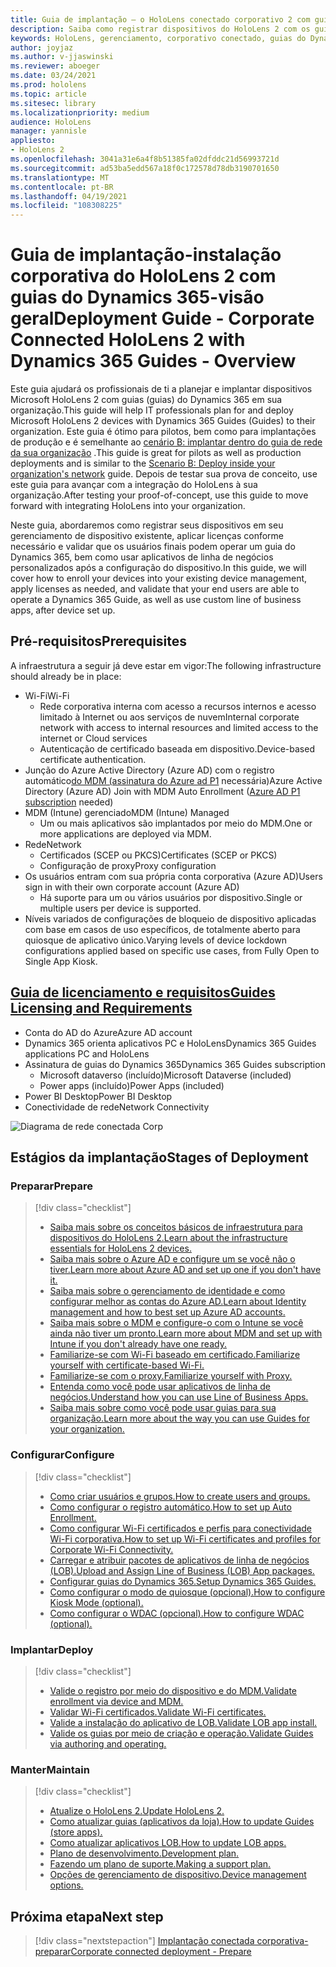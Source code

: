 ```yaml
---
title: Guia de implantação – o HoloLens conectado corporativo 2 com guias do Dynamics 365-visão geral
description: Saiba como registrar dispositivos do HoloLens 2 com os guias do Dynamics 365 em uma rede corporativa conectada.
keywords: HoloLens, gerenciamento, corporativo conectado, guias do Dynamics 365, AAD, Azure AD, MDM, gerenciamento de dispositivo móvel
author: joyjaz
ms.author: v-jjaswinski
ms.reviewer: aboeger
ms.date: 03/24/2021
ms.prod: hololens
ms.topic: article
ms.sitesec: library
ms.localizationpriority: medium
audience: HoloLens
manager: yannisle
appliesto:
- HoloLens 2
ms.openlocfilehash: 3041a31e6a4f8b51385fa02dfddc21d56993721d
ms.sourcegitcommit: ad53ba5edd567a18f0c172578d78db3190701650
ms.translationtype: MT
ms.contentlocale: pt-BR
ms.lasthandoff: 04/19/2021
ms.locfileid: "108308225"
---
```

# <a name="deployment-guide---corporate-connected-hololens-2-with-dynamics-365-guides---overview"></a><span data-ttu-id="68449-104">Guia de implantação-instalação corporativa do HoloLens 2 com guias do Dynamics 365-visão geral</span><span class="sxs-lookup"><span data-stu-id="68449-104">Deployment Guide - Corporate Connected HoloLens 2 with Dynamics 365 Guides - Overview</span></span>

<span data-ttu-id="68449-105">Este guia ajudará os profissionais de ti a planejar e implantar dispositivos Microsoft HoloLens 2 com guias (guias) do Dynamics 365 em sua organização.</span><span class="sxs-lookup"><span data-stu-id="68449-105">This guide will help IT professionals plan for and deploy Microsoft HoloLens 2 devices with Dynamics 365 Guides (Guides) to their organization.</span></span> <span data-ttu-id="68449-106">Este guia é ótimo para pilotos, bem como para implantações de produção e é semelhante ao [cenário B: implantar dentro do guia de rede da sua organização](https://docs.microsoft.com/hololens/common-scenarios#scenario-b-deploy-inside-your-organizations-network) .</span><span class="sxs-lookup"><span data-stu-id="68449-106">This guide is great for pilots as well as production deployments and is similar to the [Scenario B: Deploy inside your organization's network](https://docs.microsoft.com/hololens/common-scenarios#scenario-b-deploy-inside-your-organizations-network) guide.</span></span> <span data-ttu-id="68449-107">Depois de testar sua prova de conceito, use este guia para avançar com a integração do HoloLens à sua organização.</span><span class="sxs-lookup"><span data-stu-id="68449-107">After testing your proof-of-concept, use this guide to move forward with integrating HoloLens into your organization.</span></span>

<span data-ttu-id="68449-108">Neste guia, abordaremos como registrar seus dispositivos em seu gerenciamento de dispositivo existente, aplicar licenças conforme necessário e validar que os usuários finais podem operar um guia do Dynamics 365, bem como usar aplicativos de linha de negócios personalizados após a configuração do dispositivo.</span><span class="sxs-lookup"><span data-stu-id="68449-108">In this guide, we will cover how to enroll your devices into your existing device management, apply licenses as needed, and validate that your end users are able to operate a Dynamics 365 Guide, as well as use custom line of business apps, after device set up.</span></span> 

## <a name="prerequisites"></a><span data-ttu-id="68449-109">Pré-requisitos</span><span class="sxs-lookup"><span data-stu-id="68449-109">Prerequisites</span></span>

<span data-ttu-id="68449-110">A infraestrutura a seguir já deve estar em vigor:</span><span class="sxs-lookup"><span data-stu-id="68449-110">The following infrastructure should already be in place:</span></span>
- <span data-ttu-id="68449-111">Wi-Fi</span><span class="sxs-lookup"><span data-stu-id="68449-111">Wi-Fi</span></span>
    - <span data-ttu-id="68449-112">Rede corporativa interna com acesso a recursos internos e acesso limitado à Internet ou aos serviços de nuvem</span><span class="sxs-lookup"><span data-stu-id="68449-112">Internal corporate network with access to internal resources and limited access to the internet or Cloud services</span></span>
    - <span data-ttu-id="68449-113">Autenticação de certificado baseada em dispositivo.</span><span class="sxs-lookup"><span data-stu-id="68449-113">Device-based certificate authentication.</span></span>
- <span data-ttu-id="68449-114">Junção do Azure Active Directory (Azure AD) com o registro automático[do MDM (assinatura do Azure ad P1](https://docs.microsoft.com/azure/active-directory/fundamentals/active-directory-whatis) necessária)</span><span class="sxs-lookup"><span data-stu-id="68449-114">Azure Active Directory (Azure AD) Join with MDM Auto Enrollment ([Azure AD P1 subscription](https://docs.microsoft.com/azure/active-directory/fundamentals/active-directory-whatis) needed)</span></span>
- <span data-ttu-id="68449-115">MDM (Intune) gerenciado</span><span class="sxs-lookup"><span data-stu-id="68449-115">MDM (Intune) Managed</span></span>
    - <span data-ttu-id="68449-116">Um ou mais aplicativos são implantados por meio do MDM.</span><span class="sxs-lookup"><span data-stu-id="68449-116">One or more applications are deployed via MDM.</span></span>
- <span data-ttu-id="68449-117">Rede</span><span class="sxs-lookup"><span data-stu-id="68449-117">Network</span></span> 
    - <span data-ttu-id="68449-118">Certificados (SCEP ou PKCS)</span><span class="sxs-lookup"><span data-stu-id="68449-118">Certificates (SCEP or PKCS)</span></span>
    - <span data-ttu-id="68449-119">Configuração de proxy</span><span class="sxs-lookup"><span data-stu-id="68449-119">Proxy configuration</span></span>
- <span data-ttu-id="68449-120">Os usuários entram com sua própria conta corporativa (Azure AD)</span><span class="sxs-lookup"><span data-stu-id="68449-120">Users sign in with their own corporate account (Azure AD)</span></span>
    - <span data-ttu-id="68449-121">Há suporte para um ou vários usuários por dispositivo.</span><span class="sxs-lookup"><span data-stu-id="68449-121">Single or multiple users per device is supported.</span></span>
- <span data-ttu-id="68449-122">Níveis variados de configurações de bloqueio de dispositivo aplicadas com base em casos de uso específicos, de totalmente aberto para quiosque de aplicativo único.</span><span class="sxs-lookup"><span data-stu-id="68449-122">Varying levels of device lockdown configurations applied based on specific use cases, from Fully Open to Single App Kiosk.</span></span>

## <a name="guides-licensing-and-requirements"></a>[<span data-ttu-id="68449-123">Guia de licenciamento e requisitos</span><span class="sxs-lookup"><span data-stu-id="68449-123">Guides Licensing and Requirements</span></span>](https://docs.microsoft.com/dynamics365/mixed-reality/guides/requirements#licensing-and-product-requirements)
- <span data-ttu-id="68449-124">Conta do AD do Azure</span><span class="sxs-lookup"><span data-stu-id="68449-124">Azure AD account</span></span>
- <span data-ttu-id="68449-125">Dynamics 365 orienta aplicativos PC e HoloLens</span><span class="sxs-lookup"><span data-stu-id="68449-125">Dynamics 365 Guides applications PC and HoloLens</span></span>
- <span data-ttu-id="68449-126">Assinatura de guias do Dynamics 365</span><span class="sxs-lookup"><span data-stu-id="68449-126">Dynamics 365 Guides subscription</span></span>
    - <span data-ttu-id="68449-127">Microsoft dataverso (incluído)</span><span class="sxs-lookup"><span data-stu-id="68449-127">Microsoft Dataverse (included)</span></span>
    - <span data-ttu-id="68449-128">Power apps (incluído)</span><span class="sxs-lookup"><span data-stu-id="68449-128">Power Apps (included)</span></span>
- <span data-ttu-id="68449-129">Power BI Desktop</span><span class="sxs-lookup"><span data-stu-id="68449-129">Power BI Desktop</span></span>
- <span data-ttu-id="68449-130">Conectividade de rede</span><span class="sxs-lookup"><span data-stu-id="68449-130">Network Connectivity</span></span>

![Diagrama de rede conectada Corp](./images/corpconnected-diagHL2-guides.png)

## <a name="stages-of-deployment"></a><span data-ttu-id="68449-132">Estágios da implantação</span><span class="sxs-lookup"><span data-stu-id="68449-132">Stages of Deployment</span></span>
### <a name="prepare"></a><span data-ttu-id="68449-133">Preparar</span><span class="sxs-lookup"><span data-stu-id="68449-133">Prepare</span></span>
> [!div class="checklist"]
>- [<span data-ttu-id="68449-134">Saiba mais sobre os conceitos básicos de infraestrutura para dispositivos do HoloLens 2.</span><span class="sxs-lookup"><span data-stu-id="68449-134">Learn about the infrastructure essentials for HoloLens 2 devices.</span></span>](hololens2-corp-connected-prepare.md#infrastructure-essentials)
>- [<span data-ttu-id="68449-135">Saiba mais sobre o Azure AD e configure um se você não o tiver.</span><span class="sxs-lookup"><span data-stu-id="68449-135">Learn more about Azure AD and set up one if you don't have it.</span></span>](hololens2-corp-connected-prepare.md#azure-active-directory)
>- [<span data-ttu-id="68449-136">Saiba mais sobre o gerenciamento de identidade e como configurar melhor as contas do Azure AD.</span><span class="sxs-lookup"><span data-stu-id="68449-136">Learn about Identity management and how to best set up Azure AD accounts.</span></span>](hololens2-corp-connected-prepare.md#identity-management)
>- [<span data-ttu-id="68449-137">Saiba mais sobre o MDM e configure-o com o Intune se você ainda não tiver um pronto.</span><span class="sxs-lookup"><span data-stu-id="68449-137">Learn more about MDM and set up with Intune if you don't already have one ready.</span></span>](hololens2-corp-connected-prepare.md#mobile-device-management)
>- [<span data-ttu-id="68449-138">Familiarize-se com Wi-Fi baseado em certificado.</span><span class="sxs-lookup"><span data-stu-id="68449-138">Familiarize yourself with certificate-based Wi-Fi.</span></span>](hololens2-corp-connected-prepare.md#certificates)
>- [<span data-ttu-id="68449-139">Familiarize-se com o proxy.</span><span class="sxs-lookup"><span data-stu-id="68449-139">Familiarize yourself with Proxy.</span></span>](hololens2-corp-connected-prepare.md#proxy)
>- [<span data-ttu-id="68449-140">Entenda como você pode usar aplicativos de linha de negócios.</span><span class="sxs-lookup"><span data-stu-id="68449-140">Understand how you can use Line of Business Apps.</span></span>](hololens2-corp-connected-prepare.md#line-of-business-apps)
>- [<span data-ttu-id="68449-141">Saiba mais sobre como você pode usar guias para sua organização.</span><span class="sxs-lookup"><span data-stu-id="68449-141">Learn more about the way you can use Guides for your organization.</span></span>](hololens2-corp-connected-prepare.md#guides-playbook)
### <a name="configure"></a><span data-ttu-id="68449-142">Configurar</span><span class="sxs-lookup"><span data-stu-id="68449-142">Configure</span></span>
> [!div class="checklist"]
>- [<span data-ttu-id="68449-143">Como criar usuários e grupos.</span><span class="sxs-lookup"><span data-stu-id="68449-143">How to create users and groups.</span></span>](hololens2-corp-connected-configure.md#azure-users-and-groups)
>- [<span data-ttu-id="68449-144">Como configurar o registro automático.</span><span class="sxs-lookup"><span data-stu-id="68449-144">How to set up Auto Enrollment.</span></span>](hololens2-corp-connected-configure.md#auto-enrollment-on-hololens-2)
>- [<span data-ttu-id="68449-145">Como configurar Wi-Fi certificados e perfis para conectividade Wi-Fi corporativa.</span><span class="sxs-lookup"><span data-stu-id="68449-145">How to set up Wi-Fi certificates and profiles for Corporate Wi-Fi Connectivity.</span></span>](hololens2-corp-connected-configure.md#corporate-wi-fi-connectivity)
>- [<span data-ttu-id="68449-146">Carregar e atribuir pacotes de aplicativos de linha de negócios (LOB).</span><span class="sxs-lookup"><span data-stu-id="68449-146">Upload and Assign Line of Business (LOB) App packages.</span></span>](hololens2-corp-connected-configure.md#app-deployment)
>- [<span data-ttu-id="68449-147">Configurar guias do Dynamics 365.</span><span class="sxs-lookup"><span data-stu-id="68449-147">Setup Dynamics 365 Guides.</span></span>](hololens2-corp-connected-configure.md#setup-guides-application-licenses-dataverse-and-authoring)
>- [<span data-ttu-id="68449-148">Como configurar o modo de quiosque (opcional).</span><span class="sxs-lookup"><span data-stu-id="68449-148">How to configure Kiosk Mode (optional).</span></span>](hololens2-corp-connected-configure.md#optional-kiosk-mode)
>- [<span data-ttu-id="68449-149">Como configurar o WDAC (opcional).</span><span class="sxs-lookup"><span data-stu-id="68449-149">How to configure WDAC (optional).</span></span>](hololens2-corp-connected-configure.md#optional-wdac)
### <a name="deploy"></a><span data-ttu-id="68449-150">Implantar</span><span class="sxs-lookup"><span data-stu-id="68449-150">Deploy</span></span>
> [!div class="checklist"]
>-  [<span data-ttu-id="68449-151">Valide o registro por meio do dispositivo e do MDM.</span><span class="sxs-lookup"><span data-stu-id="68449-151">Validate enrollment via device and MDM.</span></span>](hololens2-corp-connected-deploy.md#enrollment-validation)
>-  [<span data-ttu-id="68449-152">Validar Wi-Fi certificados.</span><span class="sxs-lookup"><span data-stu-id="68449-152">Validate Wi-Fi certificates.</span></span>](hololens2-corp-connected-deploy.md#wi-fi-certificate-validation)
>-  [<span data-ttu-id="68449-153">Valide a instalação do aplicativo de LOB.</span><span class="sxs-lookup"><span data-stu-id="68449-153">Validate LOB app install.</span></span>](hololens2-corp-connected-deploy.md#validate-lob-app-install)
>-  [<span data-ttu-id="68449-154">Valide os guias por meio de criação e operação.</span><span class="sxs-lookup"><span data-stu-id="68449-154">Validate Guides via authoring and operating.</span></span>](hololens2-corp-connected-deploy.md#validate-dynamics-365-guides)
### <a name="maintain"></a><span data-ttu-id="68449-155">Manter</span><span class="sxs-lookup"><span data-stu-id="68449-155">Maintain</span></span>
> [!div class="checklist"]
>- [<span data-ttu-id="68449-156">Atualize o HoloLens 2.</span><span class="sxs-lookup"><span data-stu-id="68449-156">Update HoloLens 2.</span></span>](hololens2-corp-connected-maintain.md#update-hololens)
>- [<span data-ttu-id="68449-157">Como atualizar guias (aplicativos da loja).</span><span class="sxs-lookup"><span data-stu-id="68449-157">How to update Guides (store apps).</span></span>](hololens2-corp-connected-maintain.md#how-to-update-dynamics-365-guides-and-other-store-apps)
>- [<span data-ttu-id="68449-158">Como atualizar aplicativos LOB.</span><span class="sxs-lookup"><span data-stu-id="68449-158">How to update LOB apps.</span></span>](hololens2-corp-connected-maintain.md#how-to-update-lob-apps) 
>- [<span data-ttu-id="68449-159">Plano de desenvolvimento.</span><span class="sxs-lookup"><span data-stu-id="68449-159">Development plan.</span></span>](hololens2-corp-connected-maintain.md#development-plan) 
>- [<span data-ttu-id="68449-160">Fazendo um plano de suporte.</span><span class="sxs-lookup"><span data-stu-id="68449-160">Making a support plan.</span></span>](hololens2-corp-connected-maintain.md#support-plan)
>- [<span data-ttu-id="68449-161">Opções de gerenciamento de dispositivo.</span><span class="sxs-lookup"><span data-stu-id="68449-161">Device management options.</span></span>](hololens2-corp-connected-maintain.md#device-management)

## <a name="next-step"></a><span data-ttu-id="68449-162">Próxima etapa</span><span class="sxs-lookup"><span data-stu-id="68449-162">Next step</span></span> 
> [!div class="nextstepaction"]
> [<span data-ttu-id="68449-163">Implantação conectada corporativa-preparar</span><span class="sxs-lookup"><span data-stu-id="68449-163">Corporate connected deployment - Prepare</span></span>](hololens2-corp-connected-prepare.md)
